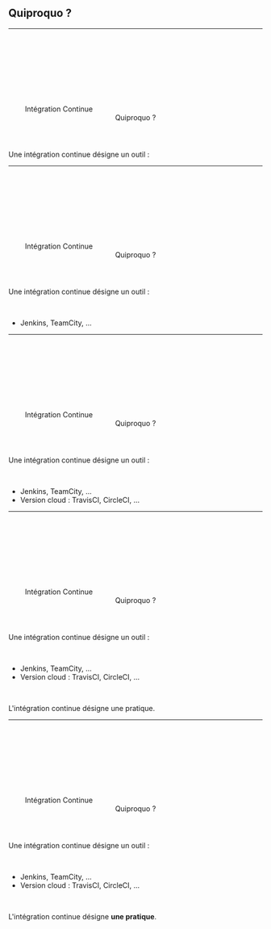 <!-- sectionTitle: Quiproquo ? -->

## Quiproquo ?

---

<header class="bg-secondary"><span>Intégration Continue </span><svg class="fa-long-arrow-right"><use xlink:href="#fa-long-arrow-right"></use></svg><span> Quiproquo ?</span></header>

Une intégration continue désigne un outil :

---

<header class="bg-secondary"><span>Intégration Continue </span><svg class="fa-long-arrow-right"><use xlink:href="#fa-long-arrow-right"></use></svg><span> Quiproquo ?</span></header>

Une intégration continue désigne un outil :

<br/>

- Jenkins, TeamCity, ...

---

<header class="bg-secondary"><span>Intégration Continue </span><svg class="fa-long-arrow-right"><use xlink:href="#fa-long-arrow-right"></use></svg><span> Quiproquo ?</span></header>

Une intégration continue désigne un outil :

<br/>

- Jenkins, TeamCity, ...
- Version cloud : TravisCI, CircleCI, ...

---

<header class="bg-secondary"><span>Intégration Continue </span><svg class="fa-long-arrow-right"><use xlink:href="#fa-long-arrow-right"></use></svg><span> Quiproquo ?</span></header>

Une intégration continue désigne un outil :

<br/>

- Jenkins, TeamCity, ...
- Version cloud : TravisCI, CircleCI, ...

<br/>

L'intégration continue désigne une pratique.

---
<header class="bg-secondary"><span>Intégration Continue </span><svg class="fa-long-arrow-right"><use xlink:href="#fa-long-arrow-right"></use></svg><span> Quiproquo ?</span></header>

Une intégration continue désigne un outil :

<br/>

- Jenkins, TeamCity, ...
- Version cloud : TravisCI, CircleCI, ...

<br/>

L'intégration continue désigne **une pratique**.
